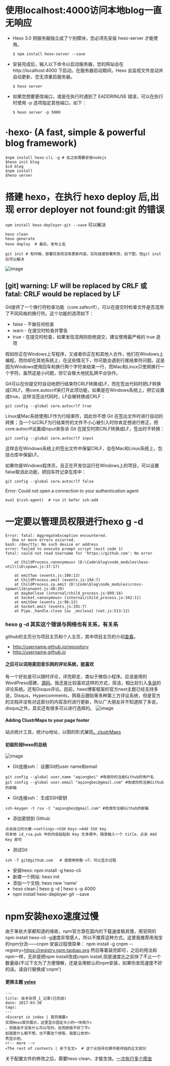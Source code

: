 
# 使用localhost:4000访问本地blog一直无响应 
- Hexo 3.0 把服务器独立成了个别模块，您必须先安装 hexo-server 才能使用。

  ```$ npm install hexo-server --save```
- 安装完成后，输入以下命令以启动服务器，您的网站会在 http://localhost:4000 下启动。在服务器启动期间，Hexo 会监视文件变动并自动更新，您无须重启服务器。

   ```$ hexo server```
- 如果您想要更改端口，或是在执行时遇到了 EADDRINUSE 错误，可以在执行时使用 -p 选项指定其他端口，如下：

   ```$ hexo server -p 5000```
# ·hexo· (A fast, simple & powerful blog framework)
```
$npm install hexo-cli -g # 在之前需要安装nodejs
$hexo init blog
$cd blog
$npm install
$hexo server
```
# 搭建 hexo，在执行 hexo deploy 后,出现 error deployer not found:git 的错误
```npm install hexo-deployer-git --save``` 可以解决
```
hexo clean 
hexo generate
hexo deploy  # 最后，发布上去
```

```
git init # 有时候，部署完发现没有更新内容，实际就是部署失败，如下图，但git init后可以解决
```
![image](https://github.com/Django-27/workspace/blob/master/pic/hexo3.png)


##  [git] warning: LF will be replaced by CRLF 或 fatal: CRLF would be replaced by LF 
Git提供了一个换行符检查功能（core.safecrlf），可以在提交时检查文件是否混用了不同风格的换行符。这个功能的选项如下：
- false - 不做任何检查
- warn - 在提交时检查并警告
- true - 在提交时检查，如果发现混用则拒绝提交，建议使用最严格的 true 选项

假如你正在Windows上写程序，又或者你正在和其他人合作，他们在Windows上编程，而你却在其他系统上，在这些情况下，你可能会遇到行尾结束符问题。这是因为Windows使用回车和换行两个字符来结束一行，而Mac和Linux只使用换行一个字符。虽然这是小问题，但它会极大地扰乱跨平台协作。

Git可以在你提交时自动地把行结束符CRLF转换成LF，而在签出代码时把LF转换成CRLF。用core.autocrlf来打开此项功能，如果是在Windows系统上，把它设置成true，这样当签出代码时，LF会被转换成CRLF：

```
git config --global core.autocrlf true
```
Linux或Mac系统使用LF作为行结束符，因此你不想 Git 在签出文件时进行自动的转换；当一个以CRLF为行结束符的文件不小心被引入时你肯定想进行修正，把core.autocrlf设置成input来告诉 Git 在提交时把CRLF转换成LF，签出时不转换：

```
git config --global core.autocrlf input
```
这样会在Windows系统上的签出文件中保留CRLF，会在Mac和Linux系统上，包括仓库中保留LF。

如果你是Windows程序员，且正在开发仅运行在Windows上的项目，可以设置false取消此功能，把回车符记录在库中：
```
git config --global core.autocrlf false
```
Error: Could not open a connection to your authentication agent
```
eval $(ssh-agent)  # run it befor ssh-add

```
# 一定要以管理员权限进行hexo g -d
```
Error: fatal: AggregateException encountered.
   One or more errors occurred.
bash: /dev/tty: No such device or address
error: failed to execute prompt script (exit code 1)
fatal: could not read Username for 'https://github.com': No error

    at ChildProcess.<anonymous> (D:\Code\blog\node_modules\hexo-util\lib\spawn.js:37:17)

    at emitTwo (events.js:106:13)
    at ChildProcess.emit (events.js:194:7)
    at ChildProcess.cp.emit (D:\Code\blog\node_modules\cross-spawn\lib\enoent.js:40:29)
    at maybeClose (internal/child_process.js:899:16)
    at Socket.<anonymous> (internal/child_process.js:342:11)
    at emitOne (events.js:96:13)
    at Socket.emit (events.js:191:7)
    at Pipe._handle.close [as _onclose] (net.js:513:12)
```
### hexo g -d 其实这个错误与网络也有关系，有关系
github的主页分为项目主页和个人主页，其中项目主页的介绍[查看](https://pages.github.com/)。
- http://username.github.io/repository
- http://username.github.io

#### 之后可以词用麦田音乐网的评论系统，挺喜欢
有一个好处是可以随时评论，评完即走，类似于微信小程序。应该是用的WordPress搭建，[源码](https://github.com/WordPress/WordPress/blob/master/wp-comments-post.php)。我还是比较喜欢这样的方式，简洁，相比较引入[多说](http://duoshuo.com/)的评论系统。还有Disqus评论。目前，hexo博客框架的官方next主题已经支持多说，Disqus，Hypercomments，网易云跟贴等多种第三方评议系统，但是官方的文档并没有对这部分的内容及时进行更新，所以广大朋友并不知道除了多说，disqus之外，其实还有很多可以进行选择的。
![image](https://github.com/Django-27/workspace/blob/master/pic/hexo2.png)


#### Adding ClustrMaps to your page footer
站点统计工具，统计ip地址，以图的形式展现[。clustrMaps](http://clustrmaps.com/)

#### 初级阶段hexo的总结
![image](https://github.com/Django-27/workspace/blob/master/pic/hexo1.png)
- Git连接ssh： 设置Git的user name和email
```
git config --global user.name "aqiongbei" #改成你的注册Github的用户名
git config --global user.email "aqiongbei@gmail.com" #改成你的注册Github的邮箱
```
- Git连接ssh： 生成SSH密钥
```
ssh-keygen -t rsa -C "aqiongbei@gmail.com" #改成你注册Github的邮箱
```
- 添加密钥到 Github

```
点击自己的头像->settings->SSH Keys->Add SSH key
将本地 id_rsa.pub 中的内容粘贴到 Key 文本框中，随意输入一个 title，点击 Add Key 即可
```
- 测试Git
```
ssh -T git@github.com   # 或使用参数-vT，可以显示过程
```
- 安装hexo: npm install -g hexo-cli
- 新建一个网站: hexo init
- 添加一个文档: hexo new 'name'
- hexo clean | hexo g -d | hexo s -p 4000
- npm install hexo-deployer-git --save
# npm安装hexo速度过慢

由于某些大家都知道的缘故，npm官方源在国内的下载速度极其慢，用官网的npm install hexo-cli -g速度非常感人，所以不推荐这种方式。这里我推荐用淘宝的npm分流——cnpm
安装过程很简单：
npm install -g cnpm --registry=https://registry.npm.taobao.org
然后等着装完即可，之后的用法和npm一样，无非是把npm install改成cnpm install,但是速度比之前快了不止一个数量级(不过下文为了方便理解，还是会用默认的npm安装，如果你发现速度不好的话，请自行替换成'cnpm')

#### 更换主题 [yelee](https://github.com/MOxFIVE/hexo-theme-yelee)
```
---
title: 技术杂项_1_记录(已完成)
date: 2017-03-30
tags:
---
<Excerpt in index | 首页摘要>
实现Hexo首页展示，这里显示固定大小的一块简介>
，但是由于没有什么可以写的，反而排版不好了不>
如就是什么都不想，也不要这个排版，就是让他世>
界显示吧。
<!-- more -->
<The rest of contents | 余下全文>  # 这个尖括号也算作是开始的正文部分
```
关于配置文件的修改之后，需要hexo clean，才能生效。[一次执行多个爬虫](https://doc.scrapy.org/en/latest/topics/practices.html?highlight=scrapy.crawler.CrawlerProcess)
